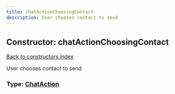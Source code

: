 ```yaml
---
title: chatActionChoosingContact
description: User chooses contact to send
---
```

## Constructor: chatActionChoosingContact  
[Back to constructors index](index.md)



User chooses contact to send




### Type: [ChatAction](../types/ChatAction.md)


